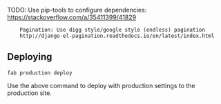 
TODO:
        Use pip-tools to configure dependencies:
        https://stackoverflow.com/a/35411399/41829


        Pagination: Use digg style/google style (endless) pagination
        http://django-el-pagination.readthedocs.io/en/latest/index.html

## Deploying
   `fab production deploy`

   Use the above command to deploy with production settings to the production site.